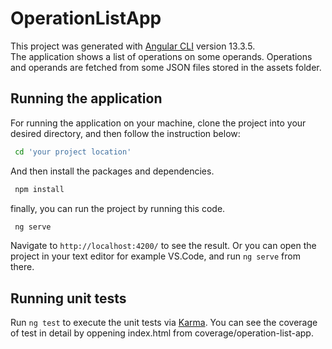 # OperationListApp

This project was generated with [Angular CLI](https://github.com/angular/angular-cli) version 13.3.5.\
The application shows a list of operations on some operands. Operations and operands are fetched from some JSON files stored in the assets folder.

## Running the application

For running the application on your machine, clone the project into your desired directory, and then follow the instruction below:

```bash
 cd 'your project location'
```

And then install the packages and dependencies.

```bash
 npm install
```

finally, you can run the project by running this code.

```bash
 ng serve
```

Navigate to `http://localhost:4200/` to see the result.
Or you can open the project in your text editor for example VS.Code, and run `ng serve` from there.


## Running unit tests

Run `ng test` to execute the unit tests via [Karma](https://karma-runner.github.io).
You can see the coverage of test in detail by oppening index.html from coverage/operation-list-app.



